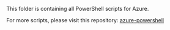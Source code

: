This folder is containing all PowerShell scripts for Azure.

For more scripts, please visit this repository: [azure-powershell]()
